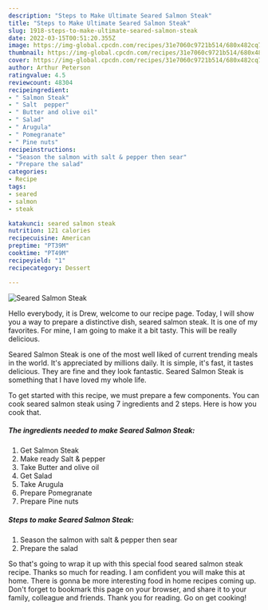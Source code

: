 ```yaml
---
description: "Steps to Make Ultimate Seared Salmon Steak"
title: "Steps to Make Ultimate Seared Salmon Steak"
slug: 1918-steps-to-make-ultimate-seared-salmon-steak
date: 2022-03-15T00:51:20.355Z
image: https://img-global.cpcdn.com/recipes/31e7060c9721b514/680x482cq70/seared-salmon-steak-recipe-main-photo.jpg
thumbnail: https://img-global.cpcdn.com/recipes/31e7060c9721b514/680x482cq70/seared-salmon-steak-recipe-main-photo.jpg
cover: https://img-global.cpcdn.com/recipes/31e7060c9721b514/680x482cq70/seared-salmon-steak-recipe-main-photo.jpg
author: Arthur Peterson
ratingvalue: 4.5
reviewcount: 48304
recipeingredient:
- " Salmon Steak"
- " Salt  pepper"
- " Butter and olive oil"
- " Salad"
- " Arugula"
- " Pomegranate"
- " Pine nuts"
recipeinstructions:
- "Season the salmon with salt & pepper then sear"
- "Prepare the salad"
categories:
- Recipe
tags:
- seared
- salmon
- steak

katakunci: seared salmon steak 
nutrition: 121 calories
recipecuisine: American
preptime: "PT39M"
cooktime: "PT49M"
recipeyield: "1"
recipecategory: Dessert

---
```



![Seared Salmon Steak](https://img-global.cpcdn.com/recipes/31e7060c9721b514/680x482cq70/seared-salmon-steak-recipe-main-photo.jpg)

Hello everybody, it is Drew, welcome to our recipe page. Today, I will show you a way to prepare a distinctive dish, seared salmon steak. It is one of my favorites. For mine, I am going to make it a bit tasty. This will be really delicious.



Seared Salmon Steak is one of the most well liked of current trending meals in the world. It's appreciated by millions daily. It is simple, it's fast, it tastes delicious. They are fine and they look fantastic. Seared Salmon Steak is something that I have loved my whole life.


To get started with this recipe, we must prepare a few components. You can cook seared salmon steak using 7 ingredients and 2 steps. Here is how you cook that.

<!--inarticleads1-->

##### The ingredients needed to make Seared Salmon Steak:

1. Get  Salmon Steak
1. Make ready  Salt & pepper
1. Take  Butter and olive oil
1. Get  Salad
1. Take  Arugula
1. Prepare  Pomegranate
1. Prepare  Pine nuts




<!--inarticleads2-->

##### Steps to make Seared Salmon Steak:

1. Season the salmon with salt & pepper then sear
1. Prepare the salad




So that's going to wrap it up with this special food seared salmon steak recipe. Thanks so much for reading. I am confident you will make this at home. There is gonna be more interesting food in home recipes coming up. Don't forget to bookmark this page on your browser, and share it to your family, colleague and friends. Thank you for reading. Go on get cooking!
